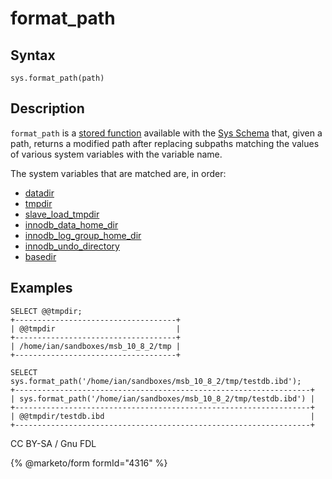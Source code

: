 # format\_path

## Syntax

```
sys.format_path(path)
```

## Description

`format_path` is a [stored function](../../../../../../server-usage/stored-routines/stored-functions/) available with the [Sys Schema](../) that, given a path, returns a modified path after replacing subpaths matching the values of various system variables with the variable name.

The system variables that are matched are, in order:

* [datadir](../../../../../../ha-and-performance/optimization-and-tuning/system-variables/server-system-variables.md#datadir)
* [tmpdir](../../../../../../ha-and-performance/optimization-and-tuning/system-variables/server-system-variables.md#tmpdir)
* [slave\_load\_tmpdir](../../../../../../ha-and-performance/standard-replication/replication-and-binary-log-system-variables.md#slave_load_tmpdir)
* [innodb\_data\_home\_dir](../../../../../storage-engines/innodb/innodb-system-variables.md#innodb_data_home_dir)
* [innodb\_log\_group\_home\_dir](../../../../../storage-engines/innodb/innodb-system-variables.md#innodb_log_group_home_dir)
* [innodb\_undo\_directory](../../../../../storage-engines/innodb/innodb-system-variables.md#innodb_undo_directory)
* [basedir](../../../../../../ha-and-performance/optimization-and-tuning/system-variables/server-system-variables.md#basedir)

## Examples

```
SELECT @@tmpdir;
+------------------------------------+
| @@tmpdir                           |
+------------------------------------+
| /home/ian/sandboxes/msb_10_8_2/tmp |
+------------------------------------+

SELECT sys.format_path('/home/ian/sandboxes/msb_10_8_2/tmp/testdb.ibd');
+------------------------------------------------------------------+
| sys.format_path('/home/ian/sandboxes/msb_10_8_2/tmp/testdb.ibd') |
+------------------------------------------------------------------+
| @@tmpdir/testdb.ibd                                              |
+------------------------------------------------------------------+
```

CC BY-SA / Gnu FDL

{% @marketo/form formId="4316" %}
